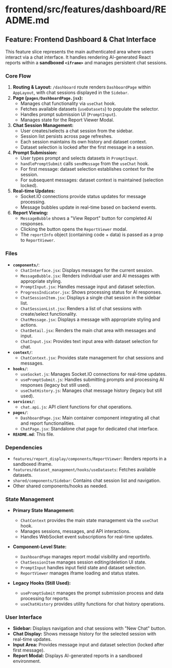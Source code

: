 # frontend/src/features/dashboard/README.md

## Feature: Frontend Dashboard & Chat Interface

This feature slice represents the main authenticated area where users interact via a chat interface. It handles rendering AI-generated React reports within a **sandboxed `<iframe>`** and manages persistent chat sessions.

### Core Flow

1.  **Routing & Layout:** `/dashboard` route renders `DashboardPage` within `AppLayout`, with chat sessions displayed in the `Sidebar`.
2.  **Page (`pages/DashboardPage.jsx`):**
    *   Manages chat functionality via `useChat` hook.
    *   Fetches available datasets (`useDatasets`) to populate the selector.
    *   Handles prompt submission UI (`PromptInput`).
    *   Manages state for the Report Viewer Modal.
3.  **Chat Session Management:**
    *   User creates/selects a chat session from the sidebar.
    *   Session list persists across page refreshes.
    *   Each session maintains its own history and dataset context.
    *   Dataset selection is locked after the first message in a session.
4.  **Prompt Submission:**
    *   User types prompt and selects datasets in `PromptInput`.
    *   `handlePromptSubmit` calls `sendMessage` from the `useChat` hook.
    *   For first message: dataset selection establishes context for the session.
    *   For subsequent messages: dataset context is maintained (selection locked).
5.  **Real-time Updates:**
    *   Socket.IO connections provide status updates for message processing.
    *   Message bubbles update in real-time based on backend events.
6.  **Report Viewing:**
    *   `MessageBubble` shows a "View Report" button for completed AI responses.
    *   Clicking the button opens the `ReportViewer` modal.
    *   The `reportInfo` object (containing code + data) is passed as a prop to `ReportViewer`.

### Files

*   **`components/`**: 
    *   `ChatInterface.jsx`: Displays messages for the current session.
    *   `MessageBubble.jsx`: Renders individual user and AI messages with appropriate styling.
    *   `PromptInput.jsx`: Handles message input and dataset selection.
    *   `ProgressIndicator.jsx`: Shows processing status for AI responses.
    *   `ChatSessionItem.jsx`: Displays a single chat session in the sidebar list.
    *   `ChatSessionList.jsx`: Renders a list of chat sessions with create/select functionality.
    *   `ChatMessage.jsx`: Displays a message with appropriate styling and actions.
    *   `ChatDetail.jsx`: Renders the main chat area with messages and input.
    *   `ChatInput.jsx`: Provides text input area with dataset selection for chat.
*   **`context/`**:
    *   `ChatContext.jsx`: Provides state management for chat sessions and messages.
*   **`hooks/`**: 
    *   `useSocket.js`: Manages Socket.IO connections for real-time updates.
    *   `usePromptSubmit.js`: Handles submitting prompts and processing AI responses (legacy but still used).
    *   `useChatHistory.js`: Manages chat message history (legacy but still used).
*   **`services/`**:
    *   `chat.api.js`: API client functions for chat operations.
*   **`pages/`**: 
    *   `DashboardPage.jsx`: Main container component integrating all chat and report functionalities.
    *   `ChatPage.jsx`: Standalone chat page for dedicated chat interface.
*   **`README.md`**: This file.

### Dependencies

*   `features/report_display/components/ReportViewer`: Renders reports in a sandboxed iframe.
*   `features/dataset_management/hooks/useDatasets`: Fetches available datasets.
*   `shared/components/Sidebar`: Contains chat session list and navigation.
*   Other shared components/hooks as needed.

### State Management

*   **Primary State Management:** 
    *   `ChatContext` provides the main state management via the `useChat` hook.
    *   Manages sessions, messages, and API interactions.
    *   Handles WebSocket event subscriptions for real-time updates.

*   **Component-Level State:**
    *   `DashboardPage` manages report modal visibility and reportInfo.
    *   `ChatSessionItem` manages session editing/deletion UI state.
    *   `PromptInput` handles input field state and dataset selection.
    *   `ReportViewer` manages iframe loading and status states.
    
*   **Legacy Hooks (Still Used):**
    *   `usePromptSubmit` manages the prompt submission process and data processing for reports.
    *   `useChatHistory` provides utility functions for chat history operations.

### User Interface

*   **Sidebar:** Displays navigation and chat sessions with "New Chat" button.
*   **Chat Display:** Shows message history for the selected session with real-time updates.
*   **Input Area:** Provides message input and dataset selection (locked after first message).
*   **Report Modal:** Displays AI-generated reports in a sandboxed environment.